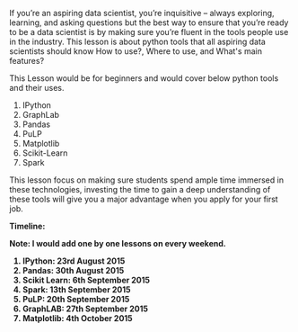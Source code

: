 If you’re an aspiring data scientist, you’re inquisitive – always exploring, learning, and asking questions but the best way to ensure that you’re ready to be a data scientist is by making sure 
you’re fluent in the tools people use in the industry. This lesson is about python tools that all aspiring data scientists should know How to use?, Where to use, and What's main features?

This Lesson would be for beginners and would cover below python tools and their uses.

1. IPython
2. GraphLab
3. Pandas
4. PuLP
5. Matplotlib
6. Scikit-Learn
7. Spark

This lesson focus on making sure students spend ample time immersed in these technologies, 
investing the time to gain a deep understanding of these tools will give you a major advantage when you apply for your first job.

<b>Timeline:</b>

<b>Note: I would add one by one lessons on every weekend.<b/>

1. IPython: 23rd August 2015
2. Pandas: 30th August 2015
3. Scikit Learn: 6th September 2015
4. Spark: 13th September 2015
5. PuLP: 20th September 2015
6. GraphLAB: 27th September 2015
7. Matplotlib: 4th October 2015


